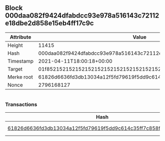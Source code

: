## Block 000daa082f9424dfabdcc93e978a516143c72112e18dbe2d858e15eb4ff17c9c

Attribute | Value
--- | ---
Height | 11415
Hash | 000daa082f9424dfabdcc93e978a516143c72112e18dbe2d858e15eb4ff17c9c
Timestamp | 2021-04-11T18:00:18+00:00
Target | 01f8521521521521521521521521521521521521521521521521521521521521
Merke root | 61826d6636fd3db13034a12f5fd79619f5dd9c614c35ff7c858f387f1d19807d
Nonce | 2796168127

```

```

### Transactions

Hash | Amount
--- | ---
[61826d6636fd3db13034a12f5fd79619f5dd9c614c35ff7c858f387f1d19807d](61826d6636fd3db13034a12f5fd79619f5dd9c614c35ff7c858f387f1d19807d.md) | 10.00000000 SKEPTI 

